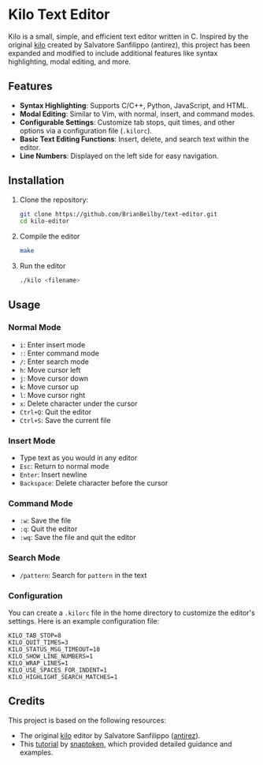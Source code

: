 # Kilo Text Editor

Kilo is a small, simple, and efficient text editor written in C. Inspired by the original [kilo](https://github.com/antirez/kilo) created by Salvatore Sanfilippo (antirez), this project has been expanded and modified to include additional features like syntax highlighting, modal editing, and more.

## Features

- **Syntax Highlighting**: Supports C/C++, Python, JavaScript, and HTML.
- **Modal Editing**: Similar to Vim, with normal, insert, and command modes.
- **Configurable Settings**: Customize tab stops, quit times, and other options via a configuration file (`.kilorc`).
- **Basic Text Editing Functions**: Insert, delete, and search text within the editor.
- **Line Numbers**: Displayed on the left side for easy navigation.

## Installation

1. Clone the repository:
   ```bash
   git clone https://github.com/BrianBeilby/text-editor.git
   cd kilo-editor
   ```
2. Compile the editor
   ```bash
   make
   ```
3. Run the editor
   ```bash
   ./kilo <filename>
   ```

## Usage
### Normal Mode
- `i`: Enter insert mode
- `:`: Enter command mode
- `/`: Enter search mode
- `h`: Move cursor left
- `j`: Move cursor down
- `k`: Move cursor up
- `l`: Move cursor right
- `x`: Delete character under the cursor
- `Ctrl+Q`: Quit the editor
- `Ctrl+S`: Save the current file

### Insert Mode
- Type text as you would in any editor
- `Esc`: Return to normal mode
- `Enter`: Insert newline
- `Backspace`: Delete character before the cursor

### Command Mode
- `:w`: Save the file
- `:q`: Quit the editor
- `:wq`: Save the file and quit the editor

### Search Mode
- `/pattern`: Search for `pattern` in the text

### Configuration

You can create a `.kilorc` file in the home directory to customize the editor's settings. Here is an example configuration file:

```plaintext
KILO_TAB_STOP=8
KILO_QUIT_TIMES=3
KILO_STATUS_MSG_TIMEOUT=10
KILO_SHOW_LINE_NUMBERS=1
KILO_WRAP_LINES=1
KILO_USE_SPACES_FOR_INDENT=1
KILO_HIGHLIGHT_SEARCH_MATCHES=1
```

## Credits

This project is based on the following resources:
- The original [kilo](https://github.com/antirez/kilo) editor by Salvatore Sanfilippo ([antirez](https://github.com/antirez)).
- This [tutorial](https://viewsourcecode.org/snaptoken/kilo/index.html) by [snaptoken](https://github.com/snaptoken), which provided detailed guidance and examples.
